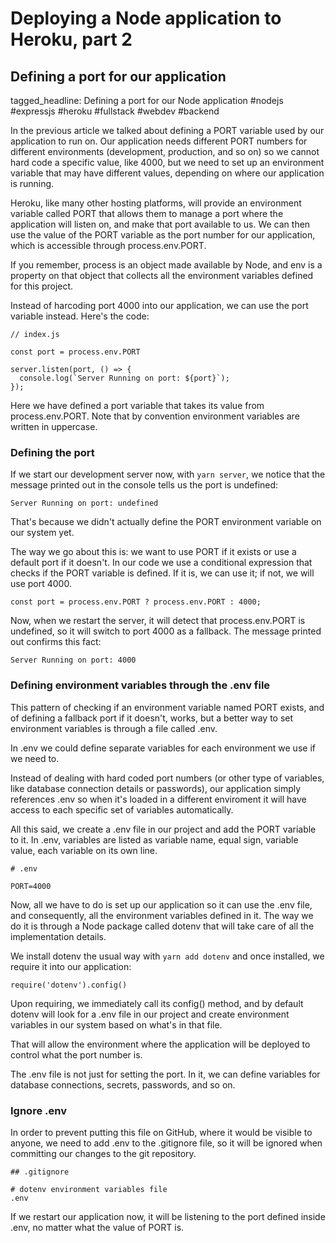 # Deploying a Node application to Heroku, part 2
## Defining a port for our application

tagged_headline: Defining a port for our Node application #nodejs #expressjs #heroku #fullstack #webdev #backend



In the previous article we talked about defining a PORT variable used by our application to run on.
Our application needs different PORT numbers for different environments (development, production, and so on) so we cannot hard code a specific value, like 4000, but we need to set up an environment variable that may have different values, depending on where our application is running.

Heroku, like many other hosting platforms, will provide an environment variable called PORT that allows them to manage a port where the application will listen on, and make that port available to us. 
We can then use the value of the PORT variable as the port number for our application, which is accessible through process.env.PORT.

If you remember, process is an object made available by Node, and env is a property on that object that collects all the environment variables defined for this project.

Instead of harcoding port 4000 into our application, we can use the port variable instead. 
Here's the code:

```
// index.js

const port = process.env.PORT

server.listen(port, () => {
  console.log(`Server Running on port: ${port}`);
});
```

Here we have defined a port variable that takes its value from process.env.PORT.
Note that by convention environment variables are written in uppercase.

### Defining the port

If we start our development server now, with `yarn server`, we notice that the message printed out in the console tells us the port is undefined:

```
Server Running on port: undefined
```

That's because we didn't actually define the PORT environment variable on our system yet.

The way we go about this is: we want to use PORT if it exists or use a default port if it doesn't. 
In our code we use a conditional expression that checks if the PORT variable is defined. If it is, we can use it; if not, we will use port 4000.

```
const port = process.env.PORT ? process.env.PORT : 4000;
```

Now, when we restart the server, it will detect that process.env.PORT is undefined, so it will switch to port 4000 as a fallback. The message printed out confirms this fact:

```
Server Running on port: 4000
```

### Defining environment variables through the .env file

This pattern of checking if an environment variable named PORT exists, and of defining a fallback port if it doesn't, works, but a better way to set environment variables is through a file called .env.

In .env we could define separate variables for each environment we use if we need to. 

Instead of dealing with hard coded port numbers (or other type of variables, like database connection details or passwords), our application simply references .env so when it's loaded in a different enviroment it will have access to each specific set of variables automatically.

All this said, we create a .env file in our project and add the PORT variable to it. In .env, variables are listed as variable name, equal sign, variable value, each variable on its own line.

```
# .env

PORT=4000
```

Now, all we have to do is set up our application so it can use the .env file, and consequently, all the environment variables defined in it. The way we do it is through a Node package called dotenv that will take care of all the implementation details. 

We install dotenv the usual way with `yarn add dotenv` and once installed, we require it into our application: 

```
require('dotenv').config()
```

Upon requiring, we immediately call its config() method, and by default dotenv will look for a .env file in our project and create environment variables in our system based on what's in that file.

That will allow the environment where the application will be deployed to control what the port number is.

The .env file is not just for setting the port. In it, we can define variables for database connections, secrets, passwords, and so on.

### Ignore .env

In order to prevent putting this file on GitHub, where it would be visible to anyone, we need to add .env to the .gitignore file, so it will be ignored when committing our changes to the git repository.

```
## .gitignore

# dotenv environment variables file
.env
```

If we restart our application now, it will be listening to the port defined inside .env, no matter what the value of PORT is.
